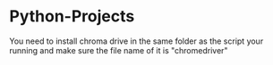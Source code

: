 # Python-Projects

You need to install chroma drive in the same folder as the script your running and make sure the file name of it is "chromedriver"
